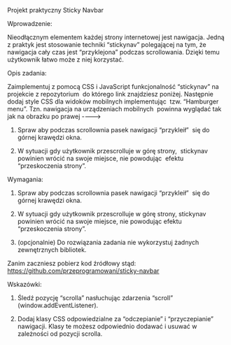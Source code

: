 Projekt praktyczny Sticky Navbar


Wprowadzenie:

Nieodłącznym elementem każdej strony internetowej jest nawigacja. Jedną z praktyk jest stosowanie
techniki “stickynav” polegającej na tym, że nawigacja cały czas jest “przyklejona” podczas scrollowania.
Dzięki temu użytkownik łatwo może z niej korzystać.


Opis zadania:

Zaimplementuj z pomocą CSS i JavaScript funkcjonalność “stickynav” na projekcie z repozytorium 
do którego link znajdziesz poniżej. Następnie dodaj style CSS dla widoków mobilnych implementując 
tzw. “Hamburger menu”. Tzn. nawigacja na urządzeniach mobilnych 
powinna wyglądać tak jak na obrazku po prawej ---->


1. Spraw aby podczas scrollownia pasek nawigacji “przykleił” 
się do górnej krawędzi okna.

2. W sytuacji gdy użytkownik przescrolluje w górę strony, 
stickynav powinien wrócić na swoje miejsce, nie powodując 
efektu “przeskoczenia strony”.


Wymagania:

1. Spraw aby podczas scrollownia pasek nawigacji “przykleił” 
się do górnej krawędzi okna.

2. W sytuacji gdy użytkownik przescrolluje w górę strony, stickynav powinien wrócić na swoje miejsce, nie
powodując efektu “przeskoczenia strony”.

3. (opcjonalnie) Do rozwiązania zadania nie wykorzystuj żadnych zewnętrznych bibliotek.

Zanim zaczniesz pobierz kod źródłowy stąd:
https://github.com/przeprogramowani/sticky-navbar


Wskazówki:

1. Śledź pozycję “scrolla” nasłuchując zdarzenia “scroll” (window.addEventListener).

2. Dodaj klasy CSS odpowiedzialne za “odczepianie” i “przyczepianie” nawigacji. Klasy te możesz
odpowiednio dodawać i usuwać w zależności od pozycji scrolla.